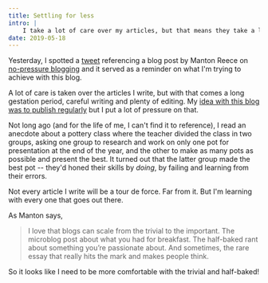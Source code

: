 ```yaml
---
title: Settling for less
intro: |
    I take a lot of care over my articles, but that means they take a long time before I hit 'publish'. Maybe I need to put less pressure on my writing…
date: 2019-05-18
---
```


Yesterday, I spotted a [tweet](https://twitter.com/smithtimmytim/status/1129174397934292993) referencing a blog post by Manton Reece on [no-pressure blogging](https://manton.org/2017/03/04/nopressure-blogging.html) and it served as a reminder on what I'm trying to achieve with this blog.

A lot of care is taken over the articles I write, but with that comes a long gestation period, careful writing and plenty of editing. My [idea with this blog was to publish regularly](/blog/a-new-years-resolution-for-2019) but I put a lot of pressure on that.

Not long ago (and for the life of me, I can't find it to reference), I read an anecdote about a pottery class where the teacher divided the class in two groups, asking one group to research and work on only one pot for presentation at the end of the year, and the other to make as many pots as possible and present the best. It turned out that the latter group made the best pot -- they'd honed their skills by *doing*, by failing and learning from their errors.

Not every article I write will be a tour de force. Far from it. But I'm learning with every one that goes out there.

As Manton says,

> I love that blogs can scale from the trivial to the important. The microblog post about what you had for breakfast. The half-baked rant about something you’re passionate about. And sometimes, the rare essay that really hits the mark and makes people think.

So it looks like I need to be more comfortable with the trivial and half-baked!
